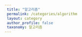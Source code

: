 ```yaml
---
 title: "알고리즘"
 permalink: /categories/algorithm
 layout: category
 author_profile: false
 taxonomy: 알고리즘
---
```

